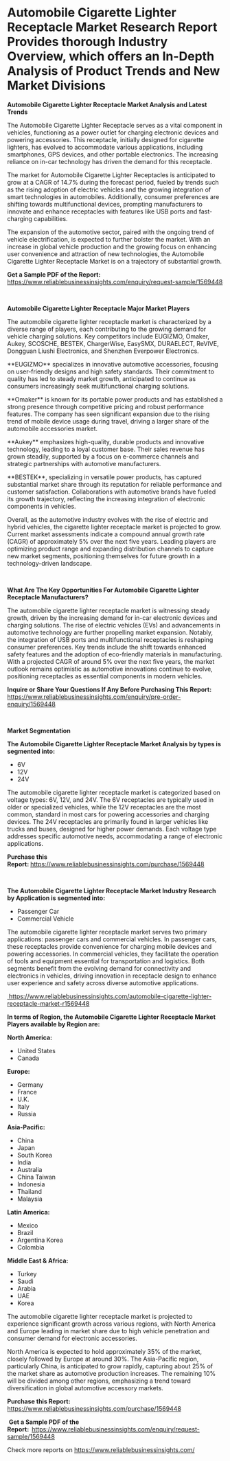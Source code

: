 <p><h1>Automobile Cigarette Lighter Receptacle Market Research Report Provides thorough Industry Overview, which offers an In-Depth Analysis of Product Trends and New Market Divisions</h1></p><p><strong>Automobile Cigarette Lighter Receptacle Market Analysis and Latest Trends</strong></p>
<p><p>The Automobile Cigarette Lighter Receptacle serves as a vital component in vehicles, functioning as a power outlet for charging electronic devices and powering accessories. This receptacle, initially designed for cigarette lighters, has evolved to accommodate various applications, including smartphones, GPS devices, and other portable electronics. The increasing reliance on in-car technology has driven the demand for this receptacle.</p><p>The market for Automobile Cigarette Lighter Receptacles is anticipated to grow at a CAGR of 14.7% during the forecast period, fueled by trends such as the rising adoption of electric vehicles and the growing integration of smart technologies in automobiles. Additionally, consumer preferences are shifting towards multifunctional devices, prompting manufacturers to innovate and enhance receptacles with features like USB ports and fast-charging capabilities. </p><p>The expansion of the automotive sector, paired with the ongoing trend of vehicle electrification, is expected to further bolster the market. With an increase in global vehicle production and the growing focus on enhancing user convenience and attraction of new technologies, the Automobile Cigarette Lighter Receptacle Market is on a trajectory of substantial growth.</p></p>
<p><strong>Get a Sample PDF of the Report:&nbsp;</strong> <a href="https://www.reliablebusinessinsights.com/enquiry/request-sample/1569448?utm_campaign=97&utm_medium=2&utm_source=Github&utm_content=ia&utm_term=29122024&utm_id=automobile-cigarette-lighter-receptacle">https://www.reliablebusinessinsights.com/enquiry/request-sample/1569448</a></p>
<p>&nbsp;</p>
<p><strong>Automobile Cigarette Lighter Receptacle Major Market Players</strong></p>
<p><p>The automobile cigarette lighter receptacle market is characterized by a diverse range of players, each contributing to the growing demand for vehicle charging solutions. Key competitors include EUGIZMO, Omaker, Aukey, SCOSCHE, BESTEK, ChargerWise, EasySMX, DURAELECT, ReVIVE, Dongguan Liushi Electronics, and Shenzhen Everpower Electronics.</p><p>**EUGIZMO** specializes in innovative automotive accessories, focusing on user-friendly designs and high safety standards. Their commitment to quality has led to steady market growth, anticipated to continue as consumers increasingly seek multifunctional charging solutions.</p><p>**Omaker** is known for its portable power products and has established a strong presence through competitive pricing and robust performance features. The company has seen significant expansion due to the rising trend of mobile device usage during travel, driving a larger share of the automobile accessories market.</p><p>**Aukey** emphasizes high-quality, durable products and innovative technology, leading to a loyal customer base. Their sales revenue has grown steadily, supported by a focus on e-commerce channels and strategic partnerships with automotive manufacturers.</p><p>**BESTEK**, specializing in versatile power products, has captured substantial market share through its reputation for reliable performance and customer satisfaction. Collaborations with automotive brands have fueled its growth trajectory, reflecting the increasing integration of electronic components in vehicles.</p><p>Overall, as the automotive industry evolves with the rise of electric and hybrid vehicles, the cigarette lighter receptacle market is projected to grow. Current market assessments indicate a compound annual growth rate (CAGR) of approximately 5% over the next five years. Leading players are optimizing product range and expanding distribution channels to capture new market segments, positioning themselves for future growth in a technology-driven landscape.</p></p>
<p>&nbsp;</p>
<p><strong>What Are The Key Opportunities For Automobile Cigarette Lighter Receptacle Manufacturers?</strong></p>
<p><p>The automobile cigarette lighter receptacle market is witnessing steady growth, driven by the increasing demand for in-car electronic devices and charging solutions. The rise of electric vehicles (EVs) and advancements in automotive technology are further propelling market expansion. Notably, the integration of USB ports and multifunctional receptacles is reshaping consumer preferences. Key trends include the shift towards enhanced safety features and the adoption of eco-friendly materials in manufacturing. With a projected CAGR of around 5% over the next five years, the market outlook remains optimistic as automotive innovations continue to evolve, positioning receptacles as essential components in modern vehicles.</p></p>
<p><strong>Inquire or Share Your Questions If Any Before Purchasing This Report:</strong> <a href="https://www.reliablebusinessinsights.com/enquiry/pre-order-enquiry/1569448?utm_campaign=97&utm_medium=2&utm_source=Github&utm_content=ia&utm_term=29122024&utm_id=automobile-cigarette-lighter-receptacle">https://www.reliablebusinessinsights.com/enquiry/pre-order-enquiry/1569448</a></p>
<p>&nbsp;</p>
<p><strong>Market Segmentation</strong></p>
<p><strong>The Automobile Cigarette Lighter Receptacle Market Analysis by types is segmented into:</strong></p>
<p><ul><li>6V</li><li>12V</li><li>24V</li></ul></p>
<p><p>The automobile cigarette lighter receptacle market is categorized based on voltage types: 6V, 12V, and 24V. The 6V receptacles are typically used in older or specialized vehicles, while the 12V receptacles are the most common, standard in most cars for powering accessories and charging devices. The 24V receptacles are primarily found in larger vehicles like trucks and buses, designed for higher power demands. Each voltage type addresses specific automotive needs, accommodating a range of electronic applications.</p></p>
<p><strong>Purchase this Report:&nbsp;</strong><a href="https://www.reliablebusinessinsights.com/purchase/1569448?utm_campaign=97&utm_medium=2&utm_source=Github&utm_content=ia&utm_term=29122024&utm_id=automobile-cigarette-lighter-receptacle">https://www.reliablebusinessinsights.com/purchase/1569448</a></p>
<p>&nbsp;</p>
<p><strong>The Automobile Cigarette Lighter Receptacle Market Industry Research by Application is segmented into:</strong></p>
<p><ul><li>Passenger Car</li><li>Commercial Vehicle</li></ul></p>
<p><p>The automobile cigarette lighter receptacle market serves two primary applications: passenger cars and commercial vehicles. In passenger cars, these receptacles provide convenience for charging mobile devices and powering accessories. In commercial vehicles, they facilitate the operation of tools and equipment essential for transportation and logistics. Both segments benefit from the evolving demand for connectivity and electronics in vehicles, driving innovation in receptacle design to enhance user experience and safety across diverse automotive applications.</p></p>
<p><a href="https://www.reliablebusinessinsights.com/automobile-cigarette-lighter-receptacle-market-r1569448?utm_campaign=97&utm_medium=2&utm_source=Github&utm_content=ia&utm_term=29122024&utm_id=automobile-cigarette-lighter-receptacle">&nbsp;https://www.reliablebusinessinsights.com/automobile-cigarette-lighter-receptacle-market-r1569448</a></p>
<p><strong>In terms of Region, the Automobile Cigarette Lighter Receptacle Market Players available by Region are:</strong></p>
<p>
    <p> <strong> North America: </strong>
        <ul>
            <li>United States</li>
            <li>Canada</li>
        </ul>
        </p> 
    <p> <strong> Europe: </strong>
        <ul>
            <li>Germany</li>
            <li>France</li>
            <li>U.K.</li>
            <li>Italy</li>
            <li>Russia</li>
        </ul>
        </p> 
    <p> <strong> Asia-Pacific: </strong>
        <ul>
            <li>China</li>
            <li>Japan</li>
            <li>South Korea</li>
            <li>India</li>
            <li>Australia</li>
            <li>China Taiwan</li>
            <li>Indonesia</li>
            <li>Thailand</li>
            <li>Malaysia</li>
        </ul>
        </p> 
    <p> <strong> Latin America: </strong>
        <ul>
            <li>Mexico</li>
            <li>Brazil</li>
            <li>Argentina Korea</li>
            <li>Colombia</li>
        </ul>
        </p> 
    <p> <strong> Middle East & Africa: </strong>
        <ul>
            <li>Turkey</li>
            <li>Saudi</li>
            <li>Arabia</li>
            <li>UAE</li>
            <li>Korea</li>
        </ul>
    </p>
    </p>
<p><p>The automobile cigarette lighter receptacle market is projected to experience significant growth across various regions, with North America and Europe leading in market share due to high vehicle penetration and consumer demand for electronic accessories. </p><p>North America is expected to hold approximately 35% of the market, closely followed by Europe at around 30%. The Asia-Pacific region, particularly China, is anticipated to grow rapidly, capturing about 25% of the market share as automotive production increases. The remaining 10% will be divided among other regions, emphasizing a trend toward diversification in global automotive accessory markets.</p></p>
<p><strong>Purchase this Report: </strong><a href="https://www.reliablebusinessinsights.com/purchase/1569448?utm_campaign=97&utm_medium=2&utm_source=Github&utm_content=ia&utm_term=29122024&utm_id=automobile-cigarette-lighter-receptacle">https://www.reliablebusinessinsights.com/purchase/1569448</a></p>
<p>&nbsp;<strong>Get a Sample PDF of the Report:&nbsp;&nbsp;</strong><a href="https://www.reliablebusinessinsights.com/enquiry/request-sample/1569448?utm_campaign=97&utm_medium=2&utm_source=Github&utm_content=ia&utm_term=29122024&utm_id=automobile-cigarette-lighter-receptacle">https://www.reliablebusinessinsights.com/enquiry/request-sample/1569448</a></p>
<p><strong></strong></p>
<p>Check more reports on <a href="https://www.reliablebusinessinsights.com/?utm_campaign=97&utm_medium=2&utm_source=Github&utm_content=ia&utm_term=29122024&utm_id=automobile-cigarette-lighter-receptacle">https://www.reliablebusinessinsights.com/</a></p>